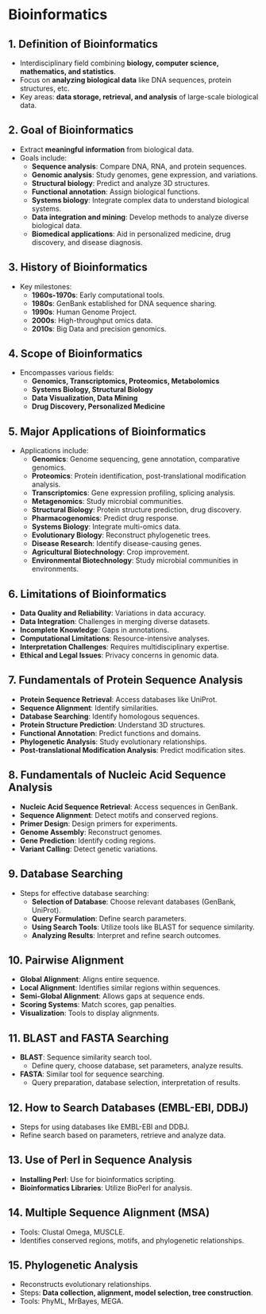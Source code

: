 # Bioinformatics

## 1. Definition of Bioinformatics
   - Interdisciplinary field combining **biology, computer science, mathematics, and statistics**.
   - Focus on **analyzing biological data** like DNA sequences, protein structures, etc.
   - Key areas: **data storage, retrieval, and analysis** of large-scale biological data.

## 2. Goal of Bioinformatics
   - Extract **meaningful information** from biological data.
   - Goals include:
     - **Sequence analysis**: Compare DNA, RNA, and protein sequences.
     - **Genomic analysis**: Study genomes, gene expression, and variations.
     - **Structural biology**: Predict and analyze 3D structures.
     - **Functional annotation**: Assign biological functions.
     - **Systems biology**: Integrate complex data to understand biological systems.
     - **Data integration and mining**: Develop methods to analyze diverse biological data.
     - **Biomedical applications**: Aid in personalized medicine, drug discovery, and disease diagnosis.

## 3. History of Bioinformatics
   - Key milestones:
     - **1960s-1970s**: Early computational tools.
     - **1980s**: GenBank established for DNA sequence sharing.
     - **1990s**: Human Genome Project.
     - **2000s**: High-throughput omics data.
     - **2010s**: Big Data and precision genomics.

## 4. Scope of Bioinformatics
   - Encompasses various fields:
     - **Genomics, Transcriptomics, Proteomics, Metabolomics**
     - **Systems Biology, Structural Biology**
     - **Data Visualization, Data Mining**
     - **Drug Discovery, Personalized Medicine**

## 5. Major Applications of Bioinformatics
   - Applications include:
     - **Genomics**: Genome sequencing, gene annotation, comparative genomics.
     - **Proteomics**: Protein identification, post-translational modification analysis.
     - **Transcriptomics**: Gene expression profiling, splicing analysis.
     - **Metagenomics**: Study microbial communities.
     - **Structural Biology**: Protein structure prediction, drug discovery.
     - **Pharmacogenomics**: Predict drug response.
     - **Systems Biology**: Integrate multi-omics data.
     - **Evolutionary Biology**: Reconstruct phylogenetic trees.
     - **Disease Research**: Identify disease-causing genes.
     - **Agricultural Biotechnology**: Crop improvement.
     - **Environmental Biotechnology**: Study microbial communities in environments.

## 6. Limitations of Bioinformatics
   - **Data Quality and Reliability**: Variations in data accuracy.
   - **Data Integration**: Challenges in merging diverse datasets.
   - **Incomplete Knowledge**: Gaps in annotations.
   - **Computational Limitations**: Resource-intensive analyses.
   - **Interpretation Challenges**: Requires multidisciplinary expertise.
   - **Ethical and Legal Issues**: Privacy concerns in genomic data.

## 7. Fundamentals of Protein Sequence Analysis
   - **Protein Sequence Retrieval**: Access databases like UniProt.
   - **Sequence Alignment**: Identify similarities.
   - **Database Searching**: Identify homologous sequences.
   - **Protein Structure Prediction**: Understand 3D structures.
   - **Functional Annotation**: Predict functions and domains.
   - **Phylogenetic Analysis**: Study evolutionary relationships.
   - **Post-translational Modification Analysis**: Predict modification sites.

## 8. Fundamentals of Nucleic Acid Sequence Analysis
   - **Nucleic Acid Sequence Retrieval**: Access sequences in GenBank.
   - **Sequence Alignment**: Detect motifs and conserved regions.
   - **Primer Design**: Design primers for experiments.
   - **Genome Assembly**: Reconstruct genomes.
   - **Gene Prediction**: Identify coding regions.
   - **Variant Calling**: Detect genetic variations.

## 9. Database Searching
   - Steps for effective database searching:
     - **Selection of Database**: Choose relevant databases (GenBank, UniProt).
     - **Query Formulation**: Define search parameters.
     - **Using Search Tools**: Utilize tools like BLAST for sequence similarity.
     - **Analyzing Results**: Interpret and refine search outcomes.

## 10. Pairwise Alignment
   - **Global Alignment**: Aligns entire sequence.
   - **Local Alignment**: Identifies similar regions within sequences.
   - **Semi-Global Alignment**: Allows gaps at sequence ends.
   - **Scoring Systems**: Match scores, gap penalties.
   - **Visualization**: Tools to display alignments.

## 11. BLAST and FASTA Searching
   - **BLAST**: Sequence similarity search tool.
     - Define query, choose database, set parameters, analyze results.
   - **FASTA**: Similar tool for sequence searching.
     - Query preparation, database selection, interpretation of results.

## 12. How to Search Databases (EMBL-EBI, DDBJ)
   - Steps for using databases like EMBL-EBI and DDBJ.
   - Refine search based on parameters, retrieve and analyze data.

## 13. Use of Perl in Sequence Analysis
   - **Installing Perl**: Use for bioinformatics scripting.
   - **Bioinformatics Libraries**: Utilize BioPerl for analysis.

## 14. Multiple Sequence Alignment (MSA)
   - Tools: Clustal Omega, MUSCLE.
   - Identifies conserved regions, motifs, and phylogenetic relationships.

## 15. Phylogenetic Analysis
   - Reconstructs evolutionary relationships.
   - Steps: **Data collection, alignment, model selection, tree construction**.
   - Tools: PhyML, MrBayes, MEGA.

